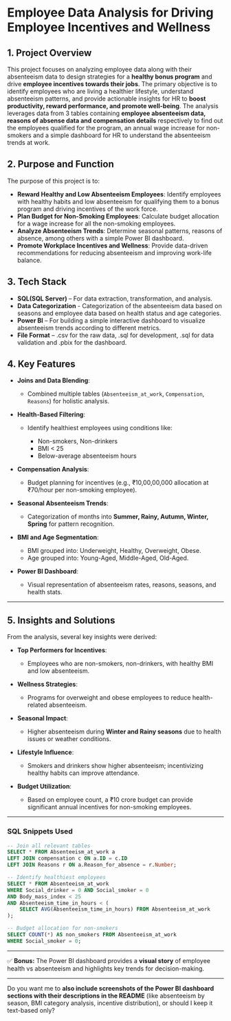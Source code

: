 # Employee Data Analysis for Driving Employee Incentives and Wellness
## 1. Project Overview
This project focuses on analyzing employee data along with their absenteeism data to design strategies for a **healthy bonus program** and drive **employee incentives towards their jobs**. The primary objective is to identify employees who are living a healthier lifestyle, understand absenteeism patterns, and provide actionable insights for HR to **boost productivity, reward performance, and promote well-being**.
The analysis leverages data from 3 tables containing **employee absenteeism data, reasons of absense data and compensation details** respectively to find out the employees qualified for the program,  an annual wage increase for non-smokers and a simple dashboard for HR to understand the absenteeism trends at work.
## 2. Purpose and Function
The purpose of this project is to:
* **Reward Healthy and Low Absenteeism Employees**: Identify employees with healthy habits and low absenteeism for qualifying them to a bonus program and driving  incentives of the work force.
* **Plan Budget for Non-Smoking Employees**: Calculate budget allocation for a wage increase for all the non-smoking employees.
* **Analyze Absenteeism Trends**: Determine seasonal patterns, reasons of absence, among others with a simple Power BI dashboard.
* **Promote Workplace Incentives and Wellness**: Provide data-driven recommendations for reducing absenteeism and improving work-life balance.
## **3. Tech Stack**
* **SQL(SQL Server)** – For data extraction, transformation, and analysis.
* **Data Categorization** - Categorization of the absenteeism data based on seasons and employee data based on health status and age categories.
* **Power BI** – For building a simple interactive dashboard to visualize absenteeism trends according to different metrics.
* **File Format** – .csv for the raw data, .sql for development, .sql for data validation and .pbix for the dashboard.
## **4. Key Features**

* **Joins and Data Blending**:

  * Combined multiple tables (`Absenteeism_at_work`, `Compensation`, `Reasons`) for holistic analysis.
* **Health-Based Filtering**:

  * Identify healthiest employees using conditions like:

    * Non-smokers, Non-drinkers
    * BMI < 25
    * Below-average absenteeism hours
* **Compensation Analysis**:

  * Budget planning for incentives (e.g., ₹10,00,00,000 allocation at ₹70/hour per non-smoking employee).
* **Seasonal Absenteeism Trends**:

  * Categorization of months into **Summer, Rainy, Autumn, Winter, Spring** for pattern recognition.
* **BMI and Age Segmentation**:

  * BMI grouped into: Underweight, Healthy, Overweight, Obese.
  * Age grouped into: Young-Aged, Middle-Aged, Old-Aged.
* **Power BI Dashboard**:

  * Visual representation of absenteeism rates, reasons, seasons, and health stats.

---

## **5. Insights and Solutions**

From the analysis, several key insights were derived:

* **Top Performers for Incentives**:

  * Employees who are non-smokers, non-drinkers, with healthy BMI and low absenteeism.
* **Wellness Strategies**:

  * Programs for overweight and obese employees to reduce health-related absenteeism.
* **Seasonal Impact**:

  * Higher absenteeism during **Winter and Rainy seasons** due to health issues or weather conditions.
* **Lifestyle Influence**:

  * Smokers and drinkers show higher absenteeism; incentivizing healthy habits can improve attendance.
* **Budget Utilization**:

  * Based on employee count, a ₹10 crore budget can provide significant annual incentives for non-smoking employees.

---

### **SQL Snippets Used**

```sql
-- Join all relevant tables
SELECT * FROM Absenteeism_at_work a
LEFT JOIN compensation c ON a.ID = c.ID
LEFT JOIN Reasons r ON a.Reason_for_absence = r.Number;

-- Identify healthiest employees
SELECT * FROM Absenteeism_at_work
WHERE Social_drinker = 0 AND Social_smoker = 0 
AND Body_mass_index < 25
AND Absenteeism_time_in_hours < (
    SELECT AVG(Absenteeism_time_in_hours) FROM Absenteeism_at_work
);

-- Budget allocation for non-smokers
SELECT COUNT(*) AS non_smokers FROM Absenteeism_at_work
WHERE Social_smoker = 0;
```

---

✅ **Bonus:** The Power BI dashboard provides a **visual story** of employee health vs absenteeism and highlights key trends for decision-making.

---

Do you want me to **also include screenshots of the Power BI dashboard sections with their descriptions in the README** (like absenteeism by season, BMI category analysis, incentive distribution), or should I keep it text-based only?

